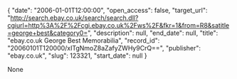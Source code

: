 {
  "date": "2006-01-01T12:00:00", 
  "open_access": false, 
  "target_url": "http://search.ebay.co.uk/search/search.dll?cgiurl=http%3A%2F%2Fcgi.ebay.co.uk%2Fws%2F&fkr=1&from=R8&satitle=george+best&category0=", 
  "description": null, 
  "end_date": null, 
  "title": "ebay.co.uk George Best Memorabilia", 
  "record_id": "20060101T120000/xITgNmoZ8aZafyZWHy9CrQ==", 
  "publisher": "ebay.co.uk", 
  "slug": 123321, 
  "start_date": null
}

None